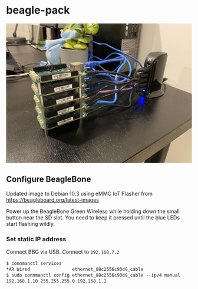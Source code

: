 # beagle-pack
![Photo of the hardware](beagle-pack.JPG)
## Configure BeagleBone

Updated image to Debian 10.3 using eMMC IoT Flasher from https://beagleboard.org/latest-images

Power up the BeagleBone Green Wireless while holding down the small button near the SD slot. You need to keep it pressed until the blue LEDs start flashing wildly.

### Set static IP address

Connect BBG via USB. Connect to `192.168.7.2`

```
$ connmanctl services
*AR Wired                ethernet_88c2556c93d9_cable
$ sudo connmanctl config ethernet_88c2556c93d9_cable --ipv4 manual 192.168.1.10 255.255.255.0 192.168.1.1
```
